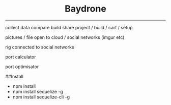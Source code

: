 <center>
<h1>Baydrone</h1>
</center>

<hr>

collect data
compare
build
share project / build / cart / setup


pictures / file open to cloud / social networks (imgur etc)

rig connected to social networks



port calculator

port optimisator

##Install

* npm install
* npm install sequelize -g
* npm install sequelize-cli -g

